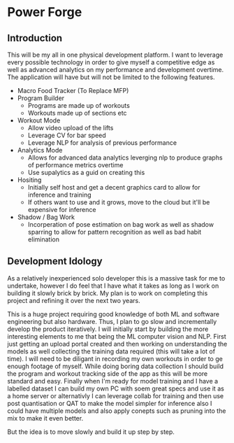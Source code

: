 # Power Forge
## Introduction
This will be my all in one physical development platform.  I want to leverage every possible technology in order to give myself a competitive edge as well as advanced analytics on my performance and development overtime.  The application will have but will not be limited to the following features.
- Macro Food Tracker (To Replace MFP)
- Program Builder
  - Programs are made up of workouts
  - Workouts made up of sections etc
- Workout Mode
  - Allow video upload of the lifts
  - Leverage CV for bar speed
  - Leverage NLP for analysis of previous performance
- Analytics Mode
    - Allows for advanced data analytics leverging nlp to produce graphs of performance metrics overtime
    - Use supalytics as a guid on creating this
- Hositing
  - Initially self host and get a decent graphics card to allow for inference and training
  - If others want to use and it grows, move to the cloud but it'll be expensive for inference
 - Shadow / Bag Work
   - Incorperation of pose estimation on bag work as well as shadow sparring to allow for pattern recognition as well as bad habit elimination
  
## Development Idology
As a relatively inexperienced solo developer this is a massive task for me to undertake, however I do feel that I have what it takes as long as I work on building it slowly brick by brick.  My plan is to work on completing this project and refining it over the next two years.

This is a huge project requiring good knowledge of both ML and software engineering but also hardware.  Thus, I plan to go slow and incrementally develop the product iteratively.  I will initially start by building the more interesting elements to me that being the ML computer vision and NLP.  First just getting an upload portal created and then working on understanding the models as well collecting the training data required (this will take a lot of time).  I will need to be diligant in recording my own workouts in order to ge enough footage of myself.  While doing boring data collection I should build the program and workout tracking side of the app as this will be more standard and easy.  Finally when I'm ready for model training and I have a labelled dataset I can build my own PC with soem great specs and use it as a home server or alternativly I can leverage collab for training and then use post quantisation or QAT to make the model simpler for inference also I could have multiple models and also apply conepts such as pruning into the mix to make it even better.

But the idea is to move slowly and build it up step by step.  
